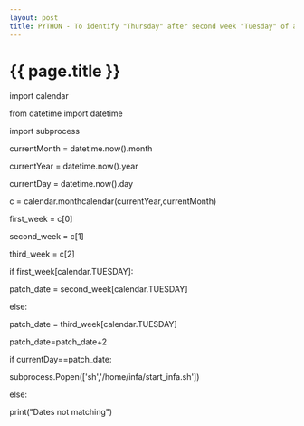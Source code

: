 ```yaml
---
layout: post
title: PYTHON - To identify "Thursday" after second week "Tuesday" of a month
---
```


{{ page.title }}
================


import calendar

from datetime import datetime

import subprocess

currentMonth = datetime.now().month

currentYear = datetime.now().year

currentDay = datetime.now().day


c = calendar.monthcalendar(currentYear,currentMonth)

first_week = c[0]

second_week = c[1]

third_week = c[2]

if first_week[calendar.TUESDAY]:

 patch_date = second_week[calendar.TUESDAY]
 
else:

 patch_date = third_week[calendar.TUESDAY]

patch_date=patch_date+2

if currentDay==patch_date:

 subprocess.Popen(['sh','/home/infa/start_infa.sh'])
 
else:

 print("Dates not matching")

